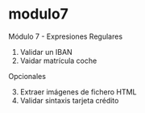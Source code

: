 # modulo7
Módulo 7 - Expresiones Regulares

1. Validar un IBAN
2. Vaidar matrícula coche

Opcionales

3. Extraer imágenes de fichero HTML
4. Validar sintaxis tarjeta crédito

